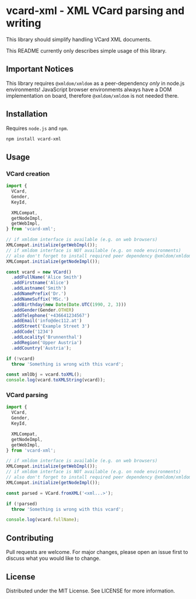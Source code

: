 # vcard-xml - XML VCard parsing and writing

This library should simplify handling VCard XML documents.

This README currently only describes simple usage of this library.

## Important Notices

This library requires `@xmldom/xmldom` as a peer-dependency *only* in node.js environments!
JavaScript browser environments always have a DOM implementation on board, therefore `@xmldom/xmldom` is not needed there.

## Installation

Requires `node.js` and `npm`.

```bash
npm install vcard-xml
```

## Usage

### VCard creation

```typescript
import { 
  VCard,
  Gender,
  KeyId,

  XMLCompat, 
  getNodeImpl,
  getWebImpl,
} from 'vcard-xml';

// if xmldom interface is available (e.g. on web browsers)
XMLCompat.initialize(getWebImpl());
// if xmldom interface is NOT available (e.g. on node environments)
// also don't forget to install required peer dependency @xmldom/xmldom
XMLCompat.initialize(getNodeImpl());

const vcard = new VCard()
  .addFullName('Alice Smith')
  .addFirstname('Alice')
  .addLastname('Smith')
  .addNamePrefix('Dr.')
  .addNameSuffix('MSc.')
  .addBirthday(new Date(Date.UTC(1990, 2, 3)))
  .addGender(Gender.OTHER)
  .addTelephone('+436641234567')
  .addEmail('info@dec112.at')
  .addStreet('Example Street 3')
  .addCode('1234')
  .addLocality('Brunnenthal')
  .addRegion('Upper Austria')
  .addCountry('Austria');

if (!vcard)
  throw 'Something is wrong with this vcard';

const xmlObj = vcard.toXML();
console.log(vcard.toXMLString(vcard));
```

### VCard parsing

```typescript
import { 
  VCard,
  Gender,
  KeyId,

  XMLCompat, 
  getNodeImpl,
  getWebImpl,
} from 'vcard-xml';

// if xmldom interface is available (e.g. on web browsers)
XMLCompat.initialize(getWebImpl());
// if xmldom interface is NOT available (e.g. on node environments)
// also don't forget to install required peer dependency @xmldom/xmldom
XMLCompat.initialize(getNodeImpl());

const parsed = VCard.fromXML('<xml...>');

if (!parsed)
  throw 'Something is wrong with this vcard';

console.log(vcard.fullName);
```

## Contributing
Pull requests are welcome. For major changes, please open an issue first to discuss what you would like to change.

## License
Distributed under the MIT License. See LICENSE for more information.